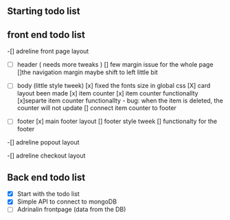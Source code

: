## Starting todo list

## front end todo list

-[] adreline front page layout

- [ ] header ( needs more tweaks )
      [] few margin issue for the whole page
      []the navigation margin maybe shift to left little bit

- [ ] body (little style tweek)
      [x] fixed the fonts size in global css
      [X] card layout been made
      [x] item counter
      [x] item counter functionallty
      [x]separte item counter functionallty - bug: when the item is deleted, the counter will not update
      [] connect item counter to footer
- [ ] footer
      [x] main footer layout
      [] footer style tweek
      [] functionalty for the footer

-[] adreline popout layout

-[] adreline checkout layout

## Back end todo list

- [x] Start with the todo list
- [x] Simple API to connect to mongoDB
- [ ] Adrinalin frontpage (data from the DB)
